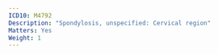 ```yaml
---
ICD10: M4792
Description: "Spondylosis, unspecified: Cervical region"
Matters: Yes
Weight: 1
---
```

